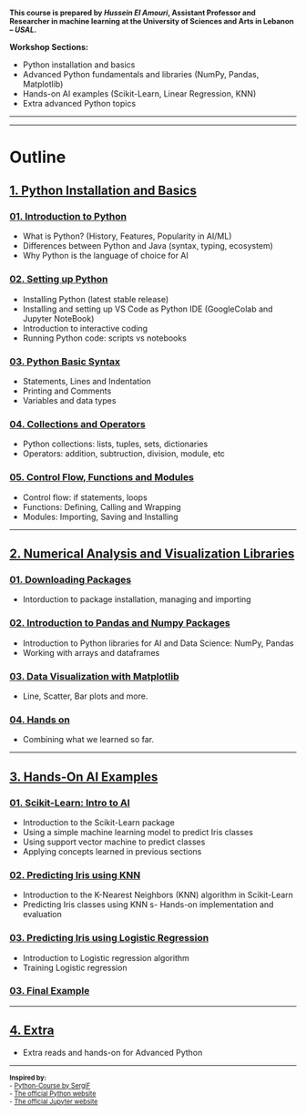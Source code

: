 
<p style="font-size:90%; font-weight:bold;">
This course is prepared by <i>Hussein El Amouri</i>, Assistant Professor and Researcher in machine learning at the University of Sciences and Arts in Lebanon – <i><b>USAL</b></i>.
</p>

**Workshop Sections:**
- Python installation and basics
- Advanced Python fundamentals and libraries (NumPy, Pandas, Matplotlib)
- Hands-on AI examples (Scikit-Learn, Linear Regression, KNN)
- Extra advanced Python topics

***
***
# Outline

## [1. Python Installation and Basics](1.%20Python%20Installation%20and%20Basics)

### [01. Introduction to Python](1.%20Python%20Installation%20and%20Basics/01_Introduction_to_Python.pdf)
- What is Python? (History, Features, Popularity in AI/ML)
- Differences between Python and Java (syntax, typing, ecosystem)
- Why Python is the language of choice for AI


### [02. Setting up Python](1.%20Python%20Installation%20and%20Basics/02_Setup_Python.pdf)
- Installing Python (latest stable release)
- Installing and setting up VS Code as Python IDE (GoogleColab and Jupyter NoteBook)
- Introduction to interactive coding
- Running Python code: scripts vs notebooks

### [03. Python Basic Syntax](1.%20Python%20Installation%20and%20Basics/03_Python_Basic_Syntax.ipynb)
- Statements, Lines and Indentation
- Printing and Comments
- Variables and data types

### [04. Collections and Operators](1.%20Python%20Installation%20and%20Basics/04_Collections_and_Operators.ipynb)
- Python collections: lists, tuples, sets, dictionaries
- Operators: addition, subtruction, division, module, etc

### [05. Control Flow, Functions and Modules](1.%20Python%20Installation%20and%20Basics/05_Control_Flow_Functions_and_Modules.ipynb)
- Control flow: if statements, loops
- Functions: Defining, Calling and Wrapping
- Modules: Importing, Saving and Installing


***

## [2. Numerical Analysis and Visualization Libraries](2.%20Advanced%20Fundamentals%20and%20Libraries)
### [01. Downloading Packages](2.%20Advanced%20Fundamentals%20and%20Libraries/01_Downloading_Packages.ipynb)
- Intorduction to package installation, managing and importing

### [02. Introduction to Pandas and Numpy Packages](2.%20Advanced%20Fundamentals%20and%20Libraries/02_Introduction_to_Pandas_and_NumPy.ipynb)
- Introduction to Python libraries for AI and Data Science: NumPy, Pandas
- Working with arrays and dataframes

### [03. Data Visualization with Matplotlib](2.%20Advanced%20Fundamentals%20and%20Libraries/03_Data_Visualization_with_Matplotlib.ipynb)
- Line, Scatter, Bar plots and more.

### [04. Hands on](2.%20Advanced%20Fundamentals%20and%20Libraries/04_Hands_on.ipynb)
- Combining what we learned so far.


***

## [3. Hands-On AI Examples](3.%20Hands-On%20AI%20Examples)

### [01. Scikit-Learn: Intro to AI](3.%20Hands-On%20AI%20Examples/01_Scikit_Learn_Intro_to_AI.ipynb)
- Introduction to the Scikit-Learn package
- Using a simple machine learning model to predict Iris classes
- Using support vector machine to predict classes
- Applying concepts learned in previous sections

### [02. Predicting Iris using KNN](3.%20Hands-On%20AI%20Examples/02_Predicting_Iris_using_KNN.ipynb)
- Introduction to the K-Nearest Neighbors (KNN) algorithm in Scikit-Learn
- Predicting Iris classes using KNN
s- Hands-on implementation and evaluation

### [03. Predicting Iris using Logistic Regression](3.%20Hands-On%20AI%20Examples/03_Predicting_Iris_using_Logistic_Regression.ipynb)
- Introduction to Logistic regression algorithm
- Training Logistic regression

### [03. Final Example](3.%20Hands-On%20AI%20Examples/03_Final_Example.ipynb)

***

## [4. Extra](4.%20Extra)
- Extra reads and hands-on for Advanced Python

***

<p style="font-size:80%;">
<strong>Inspired by:</strong><br>
- <a href="https://github.com/sergif-github/Python-Course">Python-Course by SergiF</a><br>
- <a href="https://www.python.org/">The official Python website</a><br>
- <a href="https://jupyter.org/">The official Jupyter website</a>
</p>
